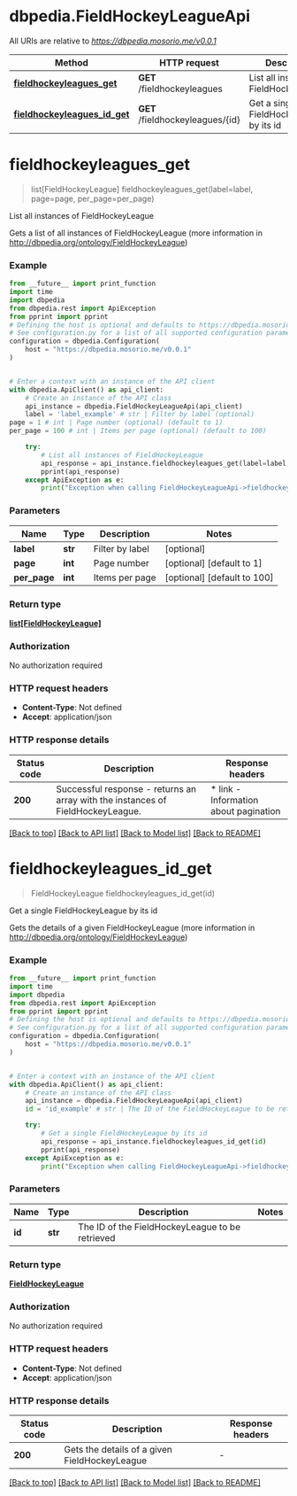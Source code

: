 # dbpedia.FieldHockeyLeagueApi

All URIs are relative to *https://dbpedia.mosorio.me/v0.0.1*

Method | HTTP request | Description
------------- | ------------- | -------------
[**fieldhockeyleagues_get**](FieldHockeyLeagueApi.md#fieldhockeyleagues_get) | **GET** /fieldhockeyleagues | List all instances of FieldHockeyLeague
[**fieldhockeyleagues_id_get**](FieldHockeyLeagueApi.md#fieldhockeyleagues_id_get) | **GET** /fieldhockeyleagues/{id} | Get a single FieldHockeyLeague by its id


# **fieldhockeyleagues_get**
> list[FieldHockeyLeague] fieldhockeyleagues_get(label=label, page=page, per_page=per_page)

List all instances of FieldHockeyLeague

Gets a list of all instances of FieldHockeyLeague (more information in http://dbpedia.org/ontology/FieldHockeyLeague)

### Example

```python
from __future__ import print_function
import time
import dbpedia
from dbpedia.rest import ApiException
from pprint import pprint
# Defining the host is optional and defaults to https://dbpedia.mosorio.me/v0.0.1
# See configuration.py for a list of all supported configuration parameters.
configuration = dbpedia.Configuration(
    host = "https://dbpedia.mosorio.me/v0.0.1"
)


# Enter a context with an instance of the API client
with dbpedia.ApiClient() as api_client:
    # Create an instance of the API class
    api_instance = dbpedia.FieldHockeyLeagueApi(api_client)
    label = 'label_example' # str | Filter by label (optional)
page = 1 # int | Page number (optional) (default to 1)
per_page = 100 # int | Items per page (optional) (default to 100)

    try:
        # List all instances of FieldHockeyLeague
        api_response = api_instance.fieldhockeyleagues_get(label=label, page=page, per_page=per_page)
        pprint(api_response)
    except ApiException as e:
        print("Exception when calling FieldHockeyLeagueApi->fieldhockeyleagues_get: %s\n" % e)
```

### Parameters

Name | Type | Description  | Notes
------------- | ------------- | ------------- | -------------
 **label** | **str**| Filter by label | [optional] 
 **page** | **int**| Page number | [optional] [default to 1]
 **per_page** | **int**| Items per page | [optional] [default to 100]

### Return type

[**list[FieldHockeyLeague]**](FieldHockeyLeague.md)

### Authorization

No authorization required

### HTTP request headers

 - **Content-Type**: Not defined
 - **Accept**: application/json

### HTTP response details
| Status code | Description | Response headers |
|-------------|-------------|------------------|
**200** | Successful response - returns an array with the instances of FieldHockeyLeague. |  * link - Information about pagination <br>  |

[[Back to top]](#) [[Back to API list]](../README.md#documentation-for-api-endpoints) [[Back to Model list]](../README.md#documentation-for-models) [[Back to README]](../README.md)

# **fieldhockeyleagues_id_get**
> FieldHockeyLeague fieldhockeyleagues_id_get(id)

Get a single FieldHockeyLeague by its id

Gets the details of a given FieldHockeyLeague (more information in http://dbpedia.org/ontology/FieldHockeyLeague)

### Example

```python
from __future__ import print_function
import time
import dbpedia
from dbpedia.rest import ApiException
from pprint import pprint
# Defining the host is optional and defaults to https://dbpedia.mosorio.me/v0.0.1
# See configuration.py for a list of all supported configuration parameters.
configuration = dbpedia.Configuration(
    host = "https://dbpedia.mosorio.me/v0.0.1"
)


# Enter a context with an instance of the API client
with dbpedia.ApiClient() as api_client:
    # Create an instance of the API class
    api_instance = dbpedia.FieldHockeyLeagueApi(api_client)
    id = 'id_example' # str | The ID of the FieldHockeyLeague to be retrieved

    try:
        # Get a single FieldHockeyLeague by its id
        api_response = api_instance.fieldhockeyleagues_id_get(id)
        pprint(api_response)
    except ApiException as e:
        print("Exception when calling FieldHockeyLeagueApi->fieldhockeyleagues_id_get: %s\n" % e)
```

### Parameters

Name | Type | Description  | Notes
------------- | ------------- | ------------- | -------------
 **id** | **str**| The ID of the FieldHockeyLeague to be retrieved | 

### Return type

[**FieldHockeyLeague**](FieldHockeyLeague.md)

### Authorization

No authorization required

### HTTP request headers

 - **Content-Type**: Not defined
 - **Accept**: application/json

### HTTP response details
| Status code | Description | Response headers |
|-------------|-------------|------------------|
**200** | Gets the details of a given FieldHockeyLeague |  -  |

[[Back to top]](#) [[Back to API list]](../README.md#documentation-for-api-endpoints) [[Back to Model list]](../README.md#documentation-for-models) [[Back to README]](../README.md)

